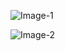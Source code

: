 ![Image-1](https://user-images.githubusercontent.com/96701698/147611065-d2b9ff6e-d9ac-4396-bbe4-0bfddccb8193.jpg)

![Image-2](https://user-images.githubusercontent.com/96701698/147611563-ef973e82-4981-4146-9e35-53253e0be65d.jpg)

